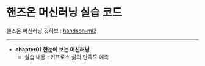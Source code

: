 # 핸즈온 머신러닝 실습 코드
핸즈온 머신러닝 깃허브 : [handson-ml2](https://github.com/rickiepark/handson-ml2)
***
- **chapter01 한눈에 보는 머신러닝**
  - 실습 내용 : 키프로스 삶의 만족도 예측
